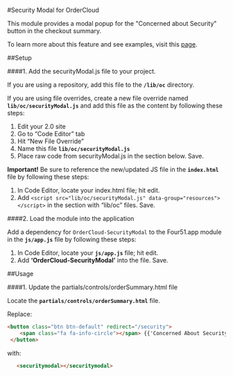 #Security Modal for OrderCloud 

This module provides a modal popup for the "Concerned about Security" button in the checkout summary.

To learn more about this feature and see examples, visit this [page](https://volition.four51ordercloud.com/store/product/SecurityModal).

##Setup

####1. Add the securityModal.js file to your project.

If you are using a repository, add this file to the **`/lib/oc`** directory.

If you are using file overrides, create a new file override named **`lib/oc/securityModal.js`** and add this file as the content by following these steps:

1. Edit your 2.0 site
2. Go to “Code Editor” tab
3. Hit “New File Override”
4. Name this file **`lib/oc/securityModal.js`**
5. Place raw code from securityModal.js in the section below. Save.

**Important!** Be sure to reference the new/updated JS file in the **`index.html`** file by following these steps:

1. In Code Editor, locate your index.html file; hit edit.
2. Add `<script src="lib/oc/securityModal.js" data-group="resources"></script>` in the section with “lib/oc” files. Save.

####2. Load the module into the application

Add a dependency for `OrderCloud-SecurityModal` to the Four51.app module in the **`js/app.js`** file by following these steps:

1. In Code Editor, locate your **`js/app.js`** file; hit edit.
2. Add **‘OrderCloud-SecurityModal’** into the file. Save.

##Usage

####1. Update the partials/controls/orderSummary.html file

Locate the **`partials/controls/orderSummary.html`** file.

Replace: 
```html
<button class="btn btn-default" redirect="/security">
    <span class="fa fa-info-circle"></span> {{'Concerned About Security?' | r | xlat}}
 </button>
```

with:  
```html
   <securitymodal></securitymodal>
```
